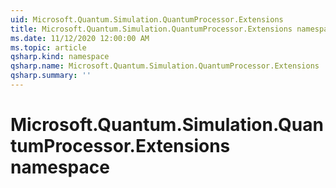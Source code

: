 ```yaml
---
uid: Microsoft.Quantum.Simulation.QuantumProcessor.Extensions
title: Microsoft.Quantum.Simulation.QuantumProcessor.Extensions namespace
ms.date: 11/12/2020 12:00:00 AM
ms.topic: article
qsharp.kind: namespace
qsharp.name: Microsoft.Quantum.Simulation.QuantumProcessor.Extensions
qsharp.summary: ''
---
```


# Microsoft.Quantum.Simulation.QuantumProcessor.Extensions namespace



